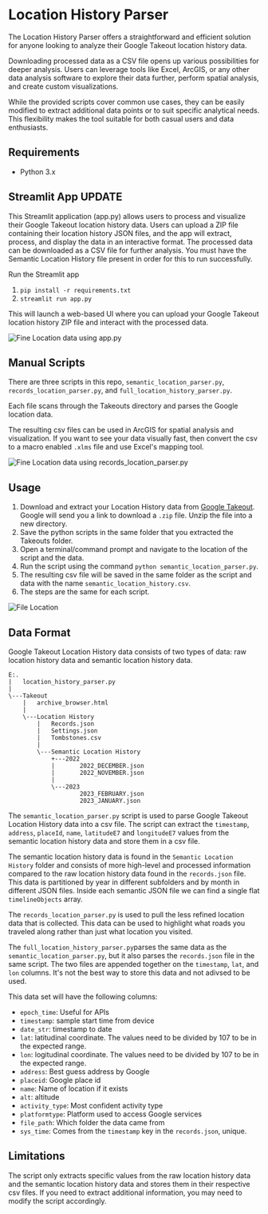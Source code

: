 # Location History Parser

The Location History Parser offers a straightforward and efficient solution for anyone looking to analyze their Google Takeout location history data.

Downloading processed data as a CSV file opens up various possibilities for deeper analysis. Users can leverage tools like Excel, ArcGIS, or any other data analysis software to explore their data further, perform spatial analysis, and create custom visualizations.

While the provided scripts cover common use cases, they can be easily modified to extract additional data points or to suit specific analytical needs. This flexibility makes the tool suitable for both casual users and data enthusiasts.

## Requirements
- Python 3.x

## Streamlit App UPDATE

This Streamlit application (app.py) allows users to process and visualize their Google Takeout location history data. Users can upload a ZIP file containing their location history JSON files, and the app will extract, process, and display the data in an interactive format. The processed data can be downloaded as a CSV file for further analysis. You must have the Semantic Location History file present in order for this to run successfully.

Run the Streamlit app

1. `pip install -r requirements.txt`
2. `streamlit run app.py`

This will launch a web-based UI where you can upload your Google Takeout location history ZIP file and interact with the processed data.

![Fine Location data using app.py](/assets/images/streamlit.png)

## Manual Scripts

There are three scripts in this repo, `semantic_location_parser.py`, `records_location_parser.py`, and `full_location_history_parser.py`.

Each file scans through the Takeouts directory and parses the Google location data.

The resulting csv files can be used in ArcGIS for spatial analysis and visualization. If you want to see your data visually fast, then convert the csv to a macro enabled `.xlms` file and use Excel's mapping tool.

![Fine Location data using records_location_parser.py](/assets/images/airport.png)

## Usage
1. Download and extract your Location History data from [Google Takeout](https://takeout.google.com/). Google will send you a link to download a `.zip` file. Unzip the file into a new directory.
2. Save the python scripts in the same folder that you extracted the Takeouts folder.
3. Open a terminal/command prompt and navigate to the location of the script and the data.
4. Run the script using the command `python semantic_location_parser.py`.
5. The resulting csv file will be saved in the same folder as the script and data with the name `semantic_location_history.csv`.
6. The steps are the same for each script.

![File Location](/assets/images/filelocation.png)

## Data Format
Google Takeout Location History data consists of two types of data: raw location history data and semantic location history data.

```
E:.
|   location_history_parser.py
|
\---Takeout
    |   archive_browser.html
    |
    \---Location History
        |   Records.json
        |   Settings.json
        |   Tombstones.csv
        |
        \---Semantic Location History
            +---2022
            |       2022_DECEMBER.json
            |       2022_NOVEMBER.json
            |
            \---2023
                    2023_FEBRUARY.json
                    2023_JANUARY.json
```

The `semantic_location_parser.py` script is used to parse Google Takeout Location History data into a csv file. The script can extract the `timestamp`, `address`, `placeId`, `name`, `latitudeE7` and `longitudeE7` values from the semantic location history data and store them in a csv file. 

The semantic location history data is found in the `Semantic Location History` folder and consists of more high-level and processed information compared to the raw location history data found in the `records.json` file. This data is partitioned by year in different subfolders and by month in different JSON files. Inside each semantic JSON file we can find a single flat `timelineObjects` array.

The `records_location_parser.py` is used to pull the less refined location data that is collected. This data can be used to highlight what roads you traveled along rather than just what location you visited.

The `full_location_history_parser.py`parses the same data as the `semantic_location_parser.py`, but it also parses the `records.json` file in the same script. The two files are appended together on the `timestamp`, `lat`, and `lon` columns. It's not the best way to store this data and not adivsed to be used.

This data set will have the following columns:

- `epoch_time`: Useful for APIs
- `timestamp`: sample start time from device
- `date_str`: timestamp to date
- `lat`: latitudinal coordinate. The values need to be divided by 107 to be in the expected range.
- `lon`: logitudinal coordinate. The values need to be divided by 107 to be in the expected range.
- `address`: Best guess address by Google
- `placeid`: Google place id
-  `name`: Name of location if it exists
-  `alt`: altitude
- `activity_type`: Most confident activity type
- `platformtype`: Platform used to access Google services
- `file_path`: Which folder the data came from
- `sys_time`: Comes from the `timestamp` key in the `records.json`, unique.



## Limitations
The script only extracts specific values from the raw location history data and the semantic location history data and stores them in their respective csv files. If you need to extract additional information, you may need to modify the script accordingly.
